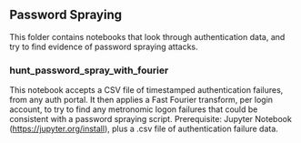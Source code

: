 ## Password Spraying
This folder contains notebooks that look through authentication data, and try to find evidence of password spraying attacks.

### hunt_password_spray_with_fourier
This notebook accepts a CSV file of timestamped authentication failures, from any auth portal.  It then applies a Fast Fourier
transform, per login account, to try to find any metronomic logon failures that could be consistent with a password spraying script.
Prerequisite: Jupyter Notebook (https://jupyter.org/install), plus a .csv file of authentication failure data.
